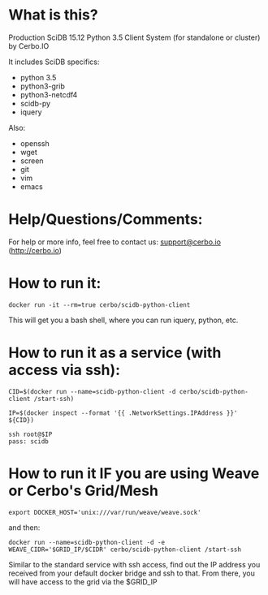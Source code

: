 # What is this?

Production SciDB 15.12 Python 3.5 Client System (for standalone or cluster) by Cerbo.IO

It includes SciDB specifics:
* python 3.5
* python3-grib
* python3-netcdf4
* scidb-py
* iquery

Also:
* openssh
* wget
* screen
* git
* vim
* emacs

# Help/Questions/Comments:
For help or more info, feel free to contact us: support@cerbo.io (http://cerbo.io)

# How to run it:
```
docker run -it --rm=true cerbo/scidb-python-client
```
This will get you a bash shell, where you can run iquery, python, etc.

# How to run it as a service (with access via ssh):
```
CID=$(docker run --name=scidb-python-client -d cerbo/scidb-python-client /start-ssh)
```
```
IP=$(docker inspect --format '{{ .NetworkSettings.IPAddress }}' ${CID})
```

```
ssh root@$IP
pass: scidb
```

# How to run it IF you are using Weave or Cerbo's Grid/Mesh
```
export DOCKER_HOST='unix:///var/run/weave/weave.sock'
```
and then:
```
docker run --name=scidb-python-client -d -e WEAVE_CIDR='$GRID_IP/$CIDR' cerbo/scidb-python-client /start-ssh
```
Similar to the standard service with ssh access, find out the IP address you received from your default docker bridge and ssh to that. From there, you will have access to the grid via the $GRID_IP
